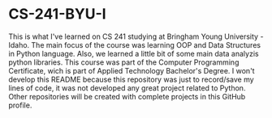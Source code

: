 # CS-241-BYU-I
This is  what I've learned on CS 241 studying at Bringham Young University -Idaho. The main focus of the course was learning OOP and Data Structures in Python language. Also, we learned a little bit of some  main data analyzis python libraries. This course was part of the Computer Programming Certificate, wich is part of Applied Technology Bachelor's Degree. I won't develop this README because this repository was just to record/save my lines of code, it was not developed any great project related to Python.  Other repositories will be created with complete projects in this GitHub profile. 
